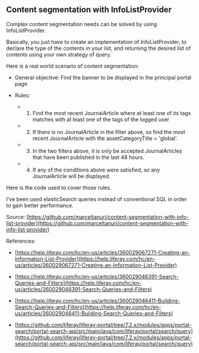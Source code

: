 ## Content segmentation with InfoListProvider


Complex content segmentation needs can be solved by using InfoListProvider.

Basically, you just have to create an implementation of InfoListProvider, to declare the type of the contents in your list, and returning the desired list of contents using your own strategy of query.

Here is a real world scenario of content segmentation:

-   General objective: Find the banner to be displayed in the principal portal page
    
-   Rules:
    
    -   1. Find the most recent JournalArticle where at least one of its tags matches with at least one of the tags of the logged user
        
    -   2. If there is no JournalArticle in the filter above, so find the most recent JournalArticle with the assetCategoryTitle = 'global'.
        
    -   3. In the two filters above, it is only be accepted JournalArticles that have been published in the last 48 hours.
        
    -   4. If any of the conditions above were satisfied, so any JournalArticle will be displayed.
        
Here is the code used to cover those rules.

I’ve been used elasticSearch queries instead of conventional SQL in order to gain better performance.

Source:
[https://github.com/marceltanuri/content-segmentation-with-info-list-provider](https://github.com/marceltanuri/content-segmentation-with-info-list-provider)

References:

-   [https://help.liferay.com/hc/en-us/articles/360029067271-Creating-an-Information-List-Provider](https://help.liferay.com/hc/en-us/articles/360029067271-Creating-an-Information-List-Provider)
    
-   [https://help.liferay.com/hc/en-us/articles/360029046391-Search-Queries-and-Filters](https://help.liferay.com/hc/en-us/articles/360029046391-Search-Queries-and-Filters)
    
-   [https://help.liferay.com/hc/en-us/articles/360029046411-Building-Search-Queries-and-Filters](https://help.liferay.com/hc/en-us/articles/360029046411-Building-Search-Queries-and-Filters)
    
-   [https://github.com/liferay/liferay-portal/tree/7.2.x/modules/apps/portal-search/portal-search-api/src/main/java/com/liferay/portal/search/query](https://github.com/liferay/liferay-portal/tree/7.2.x/modules/apps/portal-search/portal-search-api/src/main/java/com/liferay/portal/search/query)